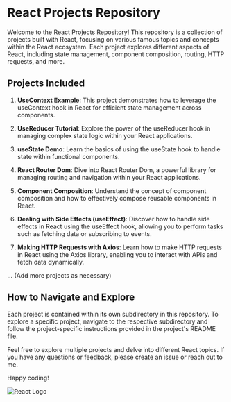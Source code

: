 # React Projects Repository

Welcome to the React Projects Repository! This repository is a collection of projects built with React, focusing on various famous topics and concepts within the React ecosystem. Each project explores different aspects of React, including state management, component composition, routing, HTTP requests, and more.

## Projects Included

1. **UseContext Example**: This project demonstrates how to leverage the useContext hook in React for efficient state management across components.

2. **UseReducer Tutorial**: Explore the power of the useReducer hook in managing complex state logic within your React applications.

3. **useState Demo**: Learn the basics of using the useState hook to handle state within functional components.

4. **React Router Dom**: Dive into React Router Dom, a powerful library for managing routing and navigation within your React applications.

5. **Component Composition**: Understand the concept of component composition and how to effectively compose reusable components in React.

6. **Dealing with Side Effects (useEffect)**: Discover how to handle side effects in React using the useEffect hook, allowing you to perform tasks such as fetching data or subscribing to events.

7. **Making HTTP Requests with Axios**: Learn how to make HTTP requests in React using the Axios library, enabling you to interact with APIs and fetch data dynamically.

... (Add more projects as necessary)

## How to Navigate and Explore

Each project is contained within its own subdirectory in this repository. To explore a specific project, navigate to the respective subdirectory and follow the project-specific instructions provided in the project's README file.

Feel free to explore multiple projects and delve into different React topics. If you have any questions or feedback, please create an issue or reach out to me.

Happy coding!

![React Logo](react-logo.png)

